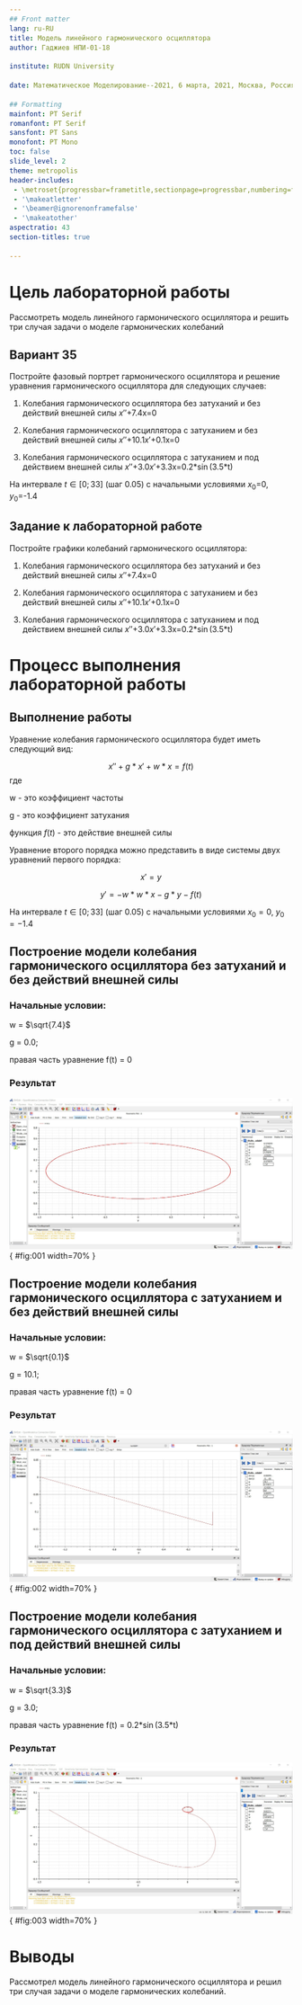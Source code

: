 ```yaml
---
## Front matter
lang: ru-RU
title: Модель линейного гармонического осциллятора
author: Гаджиев НПИ-01-18

institute: RUDN University

date: Математическое Моделирование--2021, 6 марта, 2021, Москва, Россия

## Formatting
mainfont: PT Serif
romanfont: PT Serif
sansfont: PT Sans
monofont: PT Mono
toc: false
slide_level: 2
theme: metropolis
header-includes:
 - \metroset{progressbar=frametitle,sectionpage=progressbar,numbering=fraction}
 - '\makeatletter'
 - '\beamer@ignorenonframefalse'
 - '\makeatother'
aspectratio: 43
section-titles: true

---
```


# Цель лабораторной работы

Рассмотреть модель линейного гармонического осциллятора и решить три случая задачи о моделе гармонических колебаний

## Вариант 35

Постройте фазовый портрет гармонического осциллятора и решение уравнения
гармонического осциллятора для следующих случаев:

1. Колебания гармонического осциллятора без затуханий и без действий внешней силы $x''$+7.4x=0

2. Колебания гармонического осциллятора c затуханием и без действий внешней силы $x''$+10.1$x'$+0.1x=0

3. Колебания гармонического осциллятора c затуханием и под действием внешней силы $x''$+3.0$x'$+3.3x=0.2*$\sin$(3.5*t)     

На интервале $t \in [0;33]$ (шаг 0.05) с начальными условиями $x_{0}$=0, $y_{0}$=-1.4


## Задание к лабораторной работе

Постройте графики колебаний гармонического осциллятора:

1. Колебания гармонического осциллятора без затуханий и без действий внешней силы $x''$+7.4x=0

2. Колебания гармонического осциллятора c затуханием и без действий внешней силы $x''$+10.1$x'$+0.1x=0

3. Колебания гармонического осциллятора c затуханием и под действием внешней силы $x''$+3.0$x'$+3.3x=0.2*$\sin$(3.5*t)  

# Процесс выполнения лабораторной работы

## Выполнение работы

Уравнение колебания гармонического осциллятора будет иметь следующий вид:

$$ x'' + g * x' + w * x = f(t) $$ где

w - это коэффициент частоты

g - это коэффициент затухания

функция $f(t)$ - это действие внешней силы

Уравнение второго порядка можно представить в виде системы двух
уравнений первого порядка:

$$ x' = y $$

$$ y' = - w*w*x - g*y - f(t) $$

На интервале $t \in [0;33]$ (шаг 0.05)
с начальными условиями $x_{0} = 0$, $y_{0} = -1.4$

## Построение модели колебания гармонического осциллятора без затуханий и без действий внешней силы

### Начальные условии:

w = $\sqrt{7.4}$

g = 0.0;

правая часть уравнение f(t)  = 0

### Результат

![Фазовый портрет гармонического осциллятора без затухание и без действия внешней силы](https://github.com/NursultanGazdhiev/NursultanGazdhiev/blob/master/lab4/image/1%20%D1%81%D0%BB%D1%83%D1%87%D0%B0%D0%B9%20%D0%B3%D1%80%D0%B0%D1%84%D0%B8%D0%BA.jpg?raw=true){ #fig:001 width=70% }


## Построение модели колебания гармонического осциллятора c затуханием и без действий внешней силы

### Начальные условии:

w = $\sqrt{0.1}$

g = 10.1;

правая часть уравнение f(t)  = 0

### Результат

![Фазовый портрет гармонического осциллятора c затуханием и без действий внешней силы](https://github.com/NursultanGazdhiev/NursultanGazdhiev/blob/master/lab4/image/2%20%D1%81%D0%BB%D1%83%D1%87%D0%B0%D0%B9%20%D0%B3%D1%80%D0%B0%D1%84%D0%B8%D0%BA.jpg?raw=true){ #fig:002 width=70% }


## Построение модели колебания гармонического осциллятора c затуханием и под действий внешней силы

### Начальные условии:

w = $\sqrt{3.3}$

g = 3.0;

правая часть уравнение f(t) = 0.2*$\sin$(3.5*t)

### Результат
![Фазовый портрет гармонического осциллятора c затуханием и под действий внешней силы](https://github.com/NursultanGazdhiev/NursultanGazdhiev/blob/master/lab4/image/3%20%D1%81%D0%BB%D1%83%D1%87%D0%B0%D0%B9%20%D0%B3%D1%80%D0%B0%D1%84%D0%B8%D0%BA.jpg?raw=true){ #fig:003 width=70% }



# Выводы

Рассмотрел модель линейного гармонического осциллятора и решил три случая задачи о моделе гармонических колебаний.
